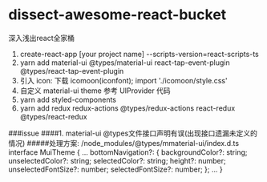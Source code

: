 # dissect-awesome-react-bucket
深入浅出react全家桶

1. create-react-app [your project name] --scripts-version=react-scripts-ts
2. yarn add material-ui @types/material-ui react-tap-event-plugin @types/react-tap-event-plugin
3. 引入 icon: 下载 icomoon(iconfont); import './icomoon/style.css'
4. 自定义 material-ui theme 参考 UIProvider 代码
5. yarn add styled-components
6. yarn add redux redux-actions @types/redux-actions react-redux @types/react-redux


###issue
####1. material-ui @types文件接口声明有误(出现接口遗漏未定义的情况)
#####处理方案: /node_modules/@types/mmaterial-ui/index.d.ts
	interface MuiTheme {
	    ...
	    bottomNavigation?: {
	        backgroundColor?: string;
	        unselectedColor?: string;
	        selectedColor?: string;
	        height?: number;
	        unselectedFontSize?: number;
	        selectedFontSize?: number;
	    };
	    ...
	}